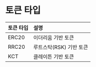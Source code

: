 # 토큰 타입

| 토큰 타입 | 설명 |
| :--- | :--- |
| ERC20 | 이더리움 기반 토큰 |
| RRC20 | 루트스탁\(RSK\) 기반 토큰 |
| KCT | 클레이튼 기반 토큰 |



